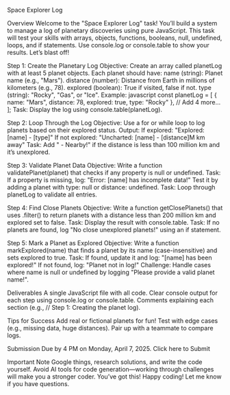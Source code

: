 Space Explorer Log


Overview
Welcome to the "Space Explorer Log" task! You’ll build a system to manage a log of planetary discoveries using pure JavaScript. This task will test your skills with arrays, objects, functions, booleans, null, undefined, loops, and if statements. Use console.log or console.table to show your results. Let’s blast off!

Step 1: Create the Planetary Log
Objective: Create an array called planetLog with at least 5 planet objects. Each planet should have:
name (string): Planet name (e.g., "Mars").
distance (number): Distance from Earth in millions of kilometers (e.g., 78).
explored (boolean): True if visited, false if not.
type (string): "Rocky", "Gas", or "Ice".
Example:
javascript
const planetLog = [
  { name: "Mars", distance: 78, explored: true, type: "Rocky" },
  // Add 4 more...
];
Task: Display the log using console.table(planetLog).

Step 2: Loop Through the Log
Objective: Use a for or while loop to log planets based on their explored status.
Output:
If explored: "Explored: [name] - [type]"
If not explored: "Uncharted: [name] - [distance]M km away"
Task: Add " - Nearby!" if the distance is less than 100 million km and it’s unexplored.

Step 3: Validate Planet Data
Objective: Write a function validatePlanet(planet) that checks if any property is null or undefined.
Task:
If a property is missing, log: "Error: [name] has incomplete data!"
Test it by adding a planet with type: null or distance: undefined.
Task: Loop through planetLog to validate all entries.

Step 4: Find Close Planets
Objective: Write a function getClosePlanets() that uses .filter() to return planets with a distance less than 200 million km and explored set to false.
Task: Display the result with console.table.
Task: If no planets are found, log "No close unexplored planets!" using an if statement.

Step 5: Mark a Planet as Explored
Objective: Write a function markExplored(name) that finds a planet by its name (case-insensitive) and sets explored to true.
Task:
If found, update it and log: "[name] has been explored!"
If not found, log: "Planet not in log!"
Challenge: Handle cases where name is null or undefined by logging "Please provide a valid planet name!".

Deliverables
A single JavaScript file with all code.
Clear console output for each step using console.log or console.table.
Comments explaining each section (e.g., // Step 1: Creating the planet log).

Tips for Success
Add real or fictional planets for fun!
Test with edge cases (e.g., missing data, huge distances).
Pair up with a teammate to compare logs.

Submission
Due by 4 PM on Monday, April 7, 2025.
Click here to Submit

Important Note
Google things, research solutions, and write the code yourself. Avoid AI tools for code generation—working through challenges will make you a stronger coder. You’ve got this!
Happy coding! Let me know if you have questions.
